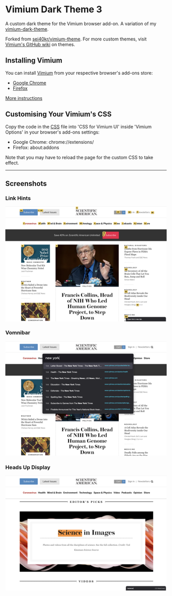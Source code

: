 # Vimium Dark Theme 3
A custom dark theme for the Vimium browser add-on. A variation of my [vimium-dark-theme](https://github.com/gajzl/vimium-dark-theme).

Forked from [sei40kr/vimium-theme](https://github.com/sei40kr/vimium-theme). For more custom themes, visit [Vimium's GitHub wiki](https://github.com/philc/vimium/wiki/Theme) on themes.

## Installing Vimium

You can install [Vimium](https://github.com/philc/vimium) from your respective browser's add-ons store:

- [Google Chrome](https://chrome.google.com/webstore/detail/vimium/dbepggeogbaibhgnhhndojpepiihcmeb?hl=en)
- [Firefox](https://addons.mozilla.org/en-GB/firefox/addon/vimium-ff/)

[More instructions](https://github.com/philc/vimium)

## Customising Your Vimium's CSS

Copy the code in the [CSS](https://github.com/gajzl/vimium-dark-theme-3/blob/master/stylesheet.css) file into 'CSS for Vimium UI' inside 'Vimium Options' in your browser's add-ons settings:

- Google Chrome: chrome://extensions/
- Firefox: about:addons

Note that you may have to reload the page for the custom CSS to take effect.

---
## Screenshots

### Link Hints

![Link Hints](https://raw.githubusercontent.com/gajzl/vimium-dark-theme-3/master/screenshot-link-hints.png)

### Vomnibar

![Vomnibar](https://raw.githubusercontent.com/gajzl/vimium-dark-theme-3/master/screenshot-vomnibar.png)

### Heads Up Display

![Heads Up Display](https://raw.githubusercontent.com/gajzl/vimium-dark-theme-3/master/screenshot-heads-up-display.png)

